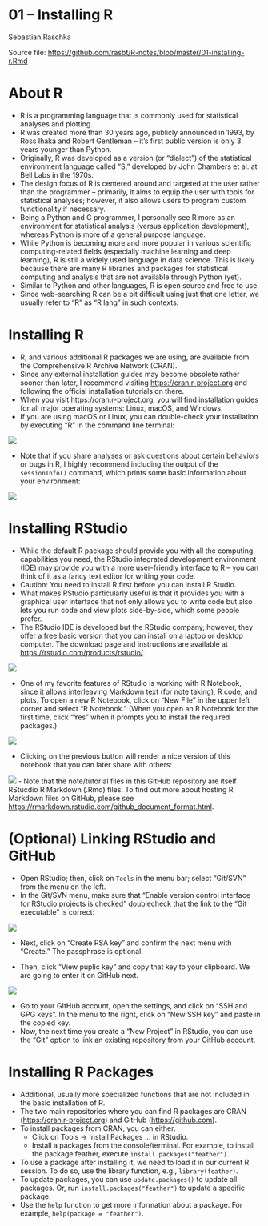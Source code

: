01 – Installing R
================
Sebastian Raschka

Source file:
<https://github.com/rasbt/R-notes/blob/master/01-installing-r.Rmd>

# About R

  - R is a programming language that is commonly used for statistical
    analyses and plotting.
  - R was created more than 30 years ago, publicly announced in 1993, by
    Ross Ihaka and Robert Gentleman – it’s first public version is only
    3 years younger than Python.
  - Originally, R was developed as a version (or “dialect”) of the
    statistical environment language called “S,” developed by John
    Chambers et al. at Bell Labs in the 1970s.
  - The design focus of R is centered around and targeted at the user
    rather than the programmer – primarily, it aims to equip the user
    with tools for statistical analyses; however, it also allows users
    to program custom functionality if necessary.
  - Being a Python and C programmer, I personally see R more as an
    environment for statistical analysis (versus application
    development), whereas Python is more of a general purpose language.
  - While Python is becoming more and more popular in various scientific
    computing-related fields (especially machine learning and deep
    learning), R is still a widely used language in data science. This
    is likely because there are many R libraries and packages for
    statistical computing and analysis that are not available through
    Python (yet).
  - Similar to Python and other languages, R is open source and free to
    use.
  - Since web-searching R can be a bit difficult using just that one
    letter, we usually refer to “R” as “R lang” in such contexts.

# Installing R

  - R, and various additional R packages we are using, are available
    from the Comprehensive R Archive Network (CRAN).
  - Since any external installation guides may become obsolete rather
    sooner than later, I recommend visiting <https://cran.r-project.org>
    and following the official installation tutorials on there.
  - When you visit <https://cran.r-project.org>, you will find
    installation guides for all major operating systems: Linux, macOS,
    and Windows.
  - If you are using macOS or Linux, you can double-check your
    installation by executing “R” in the command line terminal:

![](images/01/launching-R.png)

  - Note that if you share analyses or ask questions about certain
    behaviors or bugs in R, I highly recommend including the output of
    the `sessionInfo()` command, which prints some basic information
    about your environment:

![](images/01/sessioninfo.png)

# Installing RStudio

  - While the default R package should provide you with all the
    computing capabilities you need, the RStudio integrated development
    environment (IDE) may provide you with a more user-friendly
    interface to R – you can think of it as a fancy text editor for
    writing your code.
  - Caution: You need to install R first before you can install R
    Studio.
  - What makes RStudio particularly useful is that it provides you with
    a graphical user interface that not only allows you to write code
    but also lets you run code and view plots side-by-side, which some
    people prefer.
  - The RStudio IDE is developed but the RStudio company, however, they
    offer a free basic version that you can install on a laptop or
    desktop computer. The download page and instructions are available
    at <https://rstudio.com/products/rstudio/>.

![](images/01/R-studio.png)

  - One of my favorite features of RStudio is working with R Notebook,
    since it allows interleaving Markdown text (for note taking), R
    code, and plots. To open a new R Notebook, click on “New File” in
    the upper left corner and select “R Notebook.” (When you open an R
    Notebook for the first time, click “Yes” when it prompts you to
    install the required packages.)

![](images/01/R-notebook.png)

  - Clicking on the previous button will render a nice version of this
    notebook that you can later share with others:

![](images/01/R-notebook-rendered.png) - Note that the note/tutorial
files in this GitHub repository are itself RStucdio R Markdown (.Rmd)
files. To find out more about hosting R Markdown files on GitHub, please
see <https://rmarkdown.rstudio.com/github_document_format.html>.

# (Optional) Linking RStudio and GitHub

  - Open RStudio; then, click on `Tools` in the menu bar; select
    “Git/SVN” from the menu on the left.
  - In the Git/SVN menu, make sure that “Enable version control
    interface for RStudio projects is checked” doublecheck that the link
    to the “Git executable” is correct:

![](images/01/rstudio-git-svn.png)

  - Next, click on “Create RSA key” and confirm the next menu with
    “Create.” The passphrase is optional.

  - Then, click “View puplic key” and copy that key to your clipboard.
    We are going to enter it on GitHub next.

![](images/01/public-key.png)

  - Go to your GItHub account, open the settings, and click on “SSH and
    GPG keys”. In the menu to the right, click on “New SSH key” and
    paste in the copied key.
  - Now, the next time you create a “New Project” in RStudio, you can
    use the “Git” option to link an existing repository from your GitHub
    account.

# Installing R Packages

  - Additional, usually more specialized functions that are not included
    in the basic installation of R.
  - The two main repositories where you can find R packages are CRAN
    (<https://cran.r-project.org>) and GitHub (<https://github.com>).
  - To install packages from CRAN, you can either.
      - Click on Tools -\> Install Packages … in RStudio.
      - Install a packages from the console/terminal. For example, to
        install the package feather, execute
        `install.packages("feather")`.
  - To use a package after installing it, we need to load it in our
    current R session. To do so, use the library function, e.g.,
    `library(feather)`.
  - To update packages, you can use `update.packages()` to update all
    packages. Or, run `install.packages("feather")` to update a specific
    package.
  - Use the `help` function to get more information about a package. For
    example, `help(package = "feather")`.
